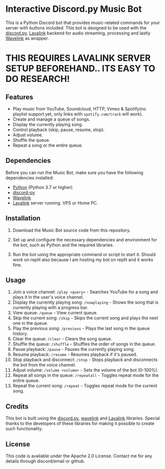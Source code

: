 # Interactive Discord.py Music Bot

This is a Python Discord bot that provides music-related commands for your server with buttons included. This bot is designed to be used with the [discord.py](https://github.com/Rapptz/discord.py), [Lavalink](https://github.com/lavalink-devs/Lavalink) backend for audio streaming, processing and lastly [Wavelink](https://github.com/PythonistaGuild/Wavelink) as wrapper.

# **THIS REQUIRES LAVALINK SERVER SETUP BEFOREHAND.. ITS EASY TO DO RESEARCH!**

## Features

- Play music from YouTube, Soundcloud, HTTP, Vimeo & Spotify(no playlist support yet, only links with `spotify.com/track` will work).
- Create and manage a queue of songs.
- Display the currently playing song.
- Control playback (skip, pause, resume, stop).
- Adjust volume.
- Shuffle the queue.
- Repeat a song or the entire queue.

## Dependencies

Before you can run the Music Bot, make sure you have the following dependencies installed:

- [Python](https://www.python.org/) (Python 3.7 or higher)
- [discord-py](https://github.com/Rapptz/discord.py)
- [Wavelink](https://github.com/PythonistaGuild/Wavelink)
- [Lavalink](https://github.com/lavalink-devs/Lavalink) server running. VPS or Home PC.

## Installation

1. Download the Music Bot source code from this repository.

2. Set up and configure the necessary dependencies and environment for the bot, such as Python and the required libraries.

3. Run the bot using the appropriate command or script to start it. Should work on replit also because I am hosting my bot on replit and it works fine.


## Usage

1. Join a voice channel: `/play <query>` - Searches YouTube for a song and plays it in the user's voice channel.
2. Display the currently playing song: `/nowplaying` - Shows the song that is currently playing with a progress bar.
3. View queue: `/queue` - View current queue.
4. Skip the current song: `/skip` - Skips the current song and plays the next one in the queue.
5. Play the previous song: `/previous` - Plays the last song in the queue history.
6. Clear the queue: `/clear` - Clears the song queue.
7. Shuffle the queue: `/shuffle` - Shuffles the order of songs in the queue.
8. Pause playback: `/pause` - Pauses the currently playing song.
9. Resume playback: `/resume` - Resumes playback if it's paused.
10. Stop playback and disconnect: `/stop` - Stops playback and disconnects the bot from the voice channel.
11. Adjust volume: `/volume <volume>` - Sets the volume of the bot (0-100%).
12. Repeat all songs in the queue: `/repeatall` - Toggles repeat mode for the entire queue.
13. Repeat the current song: `/repeat` - Toggles repeat mode for the current song.

## Credits

This bot is built using the [discord.py](https://github.com/Rapptz/discord.py), [wavelink](https://github.com/PythonistaGuild/Wavelink) and [Lavalink](https://github.com/lavalink-devs/Lavalink) libraries. Special thanks to the developers of these libraries for making it possible to create such functionality.

## License

This code is available under the Apache 2.0 License. Contact me for any details through discord/email or github.
